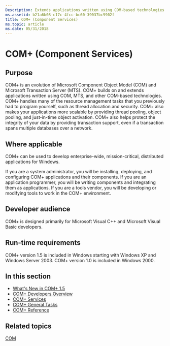 ```yaml
---
Description: Extends applications written using COM-based technologies.
ms.assetid: b21a6b08-c17c-4fcc-bc60-39037bc9902f
title: COM+ (Component Services)
ms.topic: article
ms.date: 05/31/2018
---
```


# COM+ (Component Services)

## Purpose

COM+ is an evolution of Microsoft Component Object Model (COM) and Microsoft Transaction Server (MTS). COM+ builds on and extends applications written using COM, MTS, and other COM-based technologies. COM+ handles many of the resource management tasks that you previously had to program yourself, such as thread allocation and security. COM+ also makes your applications more scalable by providing thread pooling, object pooling, and just-in-time object activation. COM+ also helps protect the integrity of your data by providing transaction support, even if a transaction spans multiple databases over a network.

## Where applicable

COM+ can be used to develop enterprise-wide, mission-critical, distributed applications for Windows.

If you are a system administrator, you will be installing, deploying, and configuring COM+ applications and their components. If you are an application programmer, you will be writing components and integrating them as applications. If you are a tools vendor, you will be developing or modifying tools to work in the COM+ environment.

## Developer audience

COM+ is designed primarily for Microsoft Visual C++ and Microsoft Visual Basic developers.

## Run-time requirements

COM+ version 1.5 is included in Windows starting with Windows XP and Windows Server 2003. COM+ version 1.0 is included in Windows 2000.

## In this section

-   [What's New in COM+ 1.5](what-s-new-in-com--1-5.md)
-   [COM+ Developers Overview](com--developers-overview.md)
-   [COM+ Services](com--services.md)
-   [COM+ General Tasks](com--general-tasks.md)
-   [COM+ Reference](com--reference.md)

## Related topics

<dl> <dt>

[COM](https://docs.microsoft.com/windows/desktop/com/component-object-model--com--portal)
</dt> </dl>

 

 




